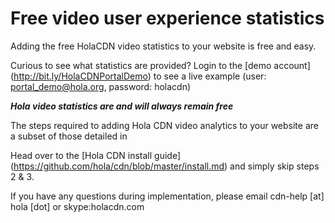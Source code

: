 # Free video user experience statistics

Adding the free HolaCDN video statistics to your website is free and easy.

Curious to see what statistics are provided? Login to the [demo account] (http://bit.ly/HolaCDNPortalDemo) to see a live example (user: portal_demo@hola.org, password: holacdn)

**_Hola video statistics are and will always remain free_**

The steps required to adding Hola CDN video analytics to your website are a subset of those detailed in 

Head over to the [Hola CDN install guide] (https://github.com/hola/cdn/blob/master/install.md) and simply skip steps 2 & 3.

If you have any questions during implementation, please email cdn-help [at] hola [dot] or skype:holacdn.com


